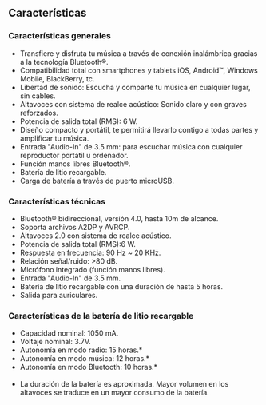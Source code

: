 ## Características

### Características generales

* Transfiere y disfruta tu música a través de conexión inalámbrica gracias a la tecnología Bluetooth®.
* Compatibilidad total con smartphones y tablets iOS, Android™, Windows Mobile, BlackBerry, tc.
* Libertad de sonido: Escucha y comparte tu música en cualquier lugar, sin cables.
* Altavoces con sistema de realce acústico: Sonido claro y con graves reforzados.
* Potencia de salida total (RMS): 6 W.
* Diseño compacto y portátil, te permitirá llevarlo contigo a todas partes y amplificar tu música.
* Entrada "Audio-In" de 3.5 mm: para escuchar música con cualquier reproductor portátil u ordenador.
* Función manos libres Bluetooth®.
* Batería de litio recargable.
* Carga de batería a través de puerto microUSB.

### Características técnicas

* Bluetooth® bidireccional, versión 4.0, hasta 10m de alcance.
* Soporta archivos A2DP y AVRCP.
* Altavoces 2.0 con sistema de realce acústico.
* Potencia de salida total (RMS):6 W.
* Respuesta en frecuencia: 90 Hz ~ 20 KHz.
* Relación señal/ruido: >80 dB.
* Micrófono integrado (función manos libres).
* Entrada "Audio-In" de 3.5 mm.
* Batería de litio recargable con una duración de hasta 5 horas.
* Salida para auriculares.

### Características de la batería de litio recargable

* Capacidad nominal: 1050 mA.
* Voltaje nominal: 3.7V.
* Autonomía en modo radio: 15 horas.*
* Autonomía en modo música: 12 horas.*
* Autonomía en modo Bluetooth: 10 horas.*
<br/><br/>
 * La duración de la batería es aproximada. Mayor volumen en los altavoces se traduce en un mayor consumo de la batería.
